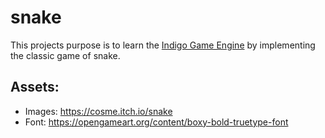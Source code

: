 # snake

This projects purpose is to learn the [Indigo Game Engine](https://indigoengine.io/) by implementing the classic game of snake.

## Assets:
 * Images: https://cosme.itch.io/snake
 * Font: https://opengameart.org/content/boxy-bold-truetype-font
